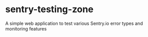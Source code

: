 # sentry-testing-zone
A simple web application to test various Sentry.io error types and monitoring features
